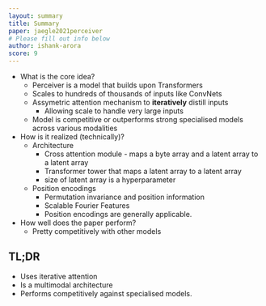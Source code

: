 ```yaml
---
layout: summary
title: Summary
paper: jaegle2021perceiver
# Please fill out info below
author: ishank-arora
score: 9
---
```


* What is the core idea?
  * Perceiver is a model that builds upon Transformers
  * Scales to hundreds of thousands of inputs like ConvNets
  * Assymetric attention mechanism to **iteratively** distill inputs 
    * Allowing scale to handle very large inputs
  * Model is competitive or outperforms strong specialised models across various modalities
* How is it realized (technically)?
  * Architecture
    * Cross attention module - maps a byte array and a latent array to a latent array
    * Transformer tower that maps a latent array to a latent array
    * size of latent array is a hyperparameter
  * Position encodings
    * Permutation invariance and position information
    * Scalable Fourier Features
    * Position encodings are generally applicable.
* How well does the paper perform?
  * Pretty competitively with other models

## TL;DR
* Uses iterative attention
* Is a multimodal architecture
* Performs competitively against specialised models.
